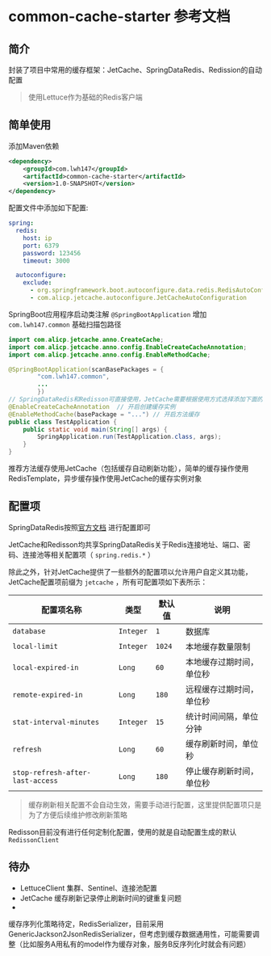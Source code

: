 # common-cache-starter 参考文档

## 简介

封装了项目中常用的缓存框架：JetCache、SpringDataRedis、Redission的自动配置

> 使用Lettuce作为基础的Redis客户端

## 简单使用

添加Maven依赖

```xml
<dependency>
    <groupId>com.lwh147</groupId>
    <artifactId>common-cache-starter</artifactId>
    <version>1.0-SNAPSHOT</version>
</dependency>
```

配置文件中添加如下配置:

```yml
spring:
  redis:
    host: ip
    port: 6379
    password: 123456
    timeout: 3000

  autoconfigure:
    exclude:
      - org.springframework.boot.autoconfigure.data.redis.RedisAutoConfiguration
      - com.alicp.jetcache.autoconfigure.JetCacheAutoConfiguration
```

SpringBoot应用程序启动类注解 `@SpringBootApplication` 增加 `com.lwh147.common` 基础扫描包路径

```java
import com.alicp.jetcache.anno.CreateCache;
import com.alicp.jetcache.anno.config.EnableCreateCacheAnnotation;
import com.alicp.jetcache.anno.config.EnableMethodCache;

@SpringBootApplication(scanBasePackages = {
        "com.lwh147.common",
        ...
        })
// SpringDataRedis和Redisson可直接使用，JetCache需要根据使用方式选择添加下面的注解
@EnableCreateCacheAnnotation  // 开启创建缓存实例
@EnableMethodCache(basePackage = "...") // 开启方法缓存
public class TestApplication {
    public static void main(String[] args) {
        SpringApplication.run(TestApplication.class, args);
    }
}
```

推荐方法缓存使用JetCache（包括缓存自动刷新功能），简单的缓存操作使用RedisTemplate，异步缓存操作使用JetCache的缓存实例对象

## 配置项

SpringDataRedis按照[官方文档](https://docs.spring.io/spring-boot/docs/current/reference/html/application-properties.html#application-properties.data)
进行配置即可

JetCache和Redisson均共享SpringDataRedis关于Redis连接地址、端口、密码、连接池等相关配置项（ `spring.redis.*` ）

除此之外，针对JetCache提供了一些额外的配置项以允许用户自定义其功能，JetCache配置项前缀为 `jetcache` ，所有可配置项如下表所示：

| 配置项名称 | 类型 | 默认值 | 说明 |
|-------|-------|-------|-------|
| `database` | `Integer` | `1` | 数据库 |
| `local-limit` | `Integer` | `1024` | 本地缓存数量限制 |
| `local-expired-in` | `Long` | `60` | 本地缓存过期时间，单位秒 |
| `remote-expired-in` | `Long` | `180` | 远程缓存过期时间，单位秒 |
| `stat-interval-minutes` | `Integer` | `15` | 统计时间间隔，单位分钟 |
| `refresh` | `Long` | `60` | 缓存刷新时间，单位秒 |
| `stop-refresh-after-last-access` | `Long` | `180` | 停止缓存刷新时间，单位秒 |

> 缓存刷新相关配置不会自动生效，需要手动进行配置，这里提供配置项只是为了方便后续维护修改刷新策略

Redisson目前没有进行任何定制化配置，使用的就是自动配置生成的默认 `RedissonClient`

## 待办

* LettuceClient 集群、Sentinel、连接池配置
* JetCache 缓存刷新记录停止刷新时间的键重复问题
*

缓存序列化策略待定，RedisSerializer，目前采用GenericJackson2JsonRedisSerializer，但考虑到缓存数据通用性，可能需要调整（比如服务A用私有的model作为缓存对象，服务B反序列化时就会有问题）